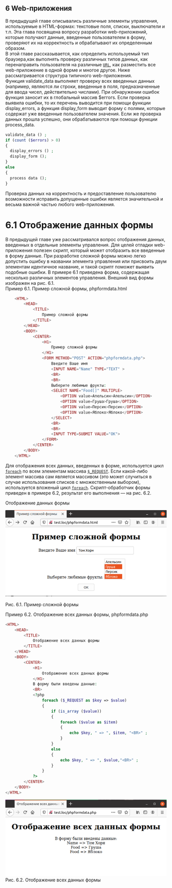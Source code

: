 ## 6 Web-приложения
В предыдущей главе описывались различные элементы управления, 
используемые в HTML-формах: текстовые поля, списки, выключатели и т.п. Эта глава
посвящена вопросу разработки web-приложений, которые получают данные,
введенные пользователем в форму, проверяют их на корректность и 
обрабатывают их определенным образом.  
 В этой главе рассказывается, как определить используемый тип браузера,как выполнять проверку различных типов данных, как перенаправить пользователя на различные [`URL`](https://developer.mozilla.org/ru/docs/Learn/Common_questions/What_is_a_URL), как разместить все web-приложение в одной форме и многое другое.
Ниже рассматривается структура типичного web-приложения.  
  Функция validate_data выполняет проверку всех введенных данных (например, являются ли строки, введенные в поля, предназначенные для ввода чисел, действительно числами). При обнаружении ошибок функция заносит их в глобальный массив $еггогs. Если проверка выявила ошибки, то их перечень выводится при помощи функции display_errors, а функция display_form выводит форму с полями, которые содержат уже введенные пользователем значения. Если же проверка данных прошла успешно, они обрабатываются при помощи функции process_data.
```php
validate_data () ;
if (count ($errors) > 0)
{
  display_errors () ;
  display_form ();
}
else
{
  process data ();
}
```
Проверка данных на корректность и предоставление пользователю 
возможности исправить допущенные ошибки является значительной и весьма важной частью любого web-приложения.  
# 6.1 Отображение данных формы  
В предыдущей главе уже рассматривался вопрос отображения данных, 
введенных в отдельные элементы управления. Для целей отладки web-приложения
полезен скрипт, который может отобразить все введенные в форму данные. При
разработке сложной формы можно легко допустить ошибку в названии элемента управления или присвоить двум элементам идентичное название, и такой
скрипт поможет выявить подобные ошибки. В примере 6.1 приведена форма, 
содержащая несколько различных элементов управления. Внешний вид формы
изображен на рис. 6.1.  
Пример 6.1. Пример сложной формы, phpformdata.html

```php
    <HTML>
        <HEAD>
            <TITLE>
                Пример сложной формы
            </TITLE>
        </HEAD>
        <BODY>
            <CENTER>
                <H1>
                    Пример сложной формы
                </H1>
                <FORM METHOD="POST" ACTION="phpformdata.php">
                    Введите Ваше имя
                    <INPUT NAME="Name" TYPE="TEXT" >
                    <BR>
                    <BR>
                    Выберите любимые фрукты:
                    <SELECT NAME="Food[]" MULTIPLE>
                        <OPTION value=Апельсин>Апельсин</OPTION>
                        <OPTION value=Гpушa>Груша</OPTION>
                        <OPTION value=Персик>Персик</OPTION>
                        <OPTION value=Яблоко>Яблоко</OPTION>
                    </SELECT>
                    <BR>
                    <BR>                
                    <INPUT TYPE=SUBMIT VALUE="OK">
                </FORM>
            </CENTER>
        </BODY>
    </HTML>  
```  
Для отображения всех данных, введенных в форме, используется цикл [`foreach`](https://www.php.net/manual/ru/control-structures.foreach.php) по всем элементам массива [`$_REQUEST`](https://www.php.net/manual/ru/reserved.variables.request.php). Если какой-либо элемент массива сам является массивом (это может случиться в случае использования списков с множественным выбором), используется вложеный цикл [`foreach`](https://www.php.net/manual/ru/control-structures.foreach.php).
Скрипт-обработчик формы приведен в примере 6.2, результат его 
выполнения — на рис. 6.2.  
  
Отображение данных формы  

![Отображение данных формы](images/otobrazhenie-dannyh-formy.png)  

Рис. 6.1. Пример сложной формы  

Пример 6.2. Отображение всех данных формы,
phpformdata.php  
```php
<HTML>
    <HEAD>
        <TITLE>
            Oтображение всех данных формы
        </TITLE>
    </HEAD>
    <BODY>
        <CENTER>
            <H1>
                Oтображение всех данных формы
            </H1>
            В форму были введены данные:
            <BR>
            <?php
                foreach ($_REQUEST as $key => $value)
                {
                    if (is_array ($value))
                    {
                        foreach ($value as $item)
                        {
                            echo $key, " => ", $item, "<BR>" ;
                        }
                    }
                    else
                    {
                        echo $key, " => ", $value,"<BR>" ;
                    }
                }
            ?>
        </CENTER>
    </BODY>
</HTML>
```  
![Отображение данных формы](images/otobrazhenie-dannyh-formy2.png)  
Рис. 6.2. Отображение всех данных формы